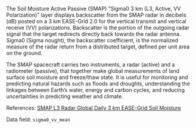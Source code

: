 The Soil Moisture Active Passive (SMAP) "Sigma0 3 km (L3, Active, VV Polarization)" layer displays backscatter from the SMAP radar in decibels (dB) posted on a 3 km EASE-Grid 2.0 for the vertical transmit and vertical receive (VV) polarizations. Backscatter is the portion of the outgoing radar signal that the target redirects directly back towards the radar antenna. Sigma0 (Sigma nought), the backscatter coefficient, is the normalized measure of the radar return from a distributed target, defined per unit area on the ground.

The SMAP spacecraft carries two instruments, a radar (active) and a radiometer (passive), that together make global measurements of land surface soil moisture and freeze/thaw state. It is useful for monitoring and predicting natural hazards such as floods and droughts, understanding the linkages between Earth’s water, energy and carbon cycles, and reducing uncertainties in predicting weather and climate.

References: [SMAP L3 Radar Global Daily 3 km EASE-Grid Soil Moisture](https://nsidc.org/data/spl3sma/)

Data field: `sigma0_vv_mean`
